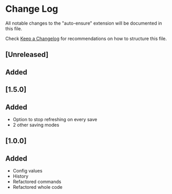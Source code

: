 # Change Log

All notable changes to the "auto-ensure" extension will be documented in this file.

Check [Keep a Changelog](http://keepachangelog.com/) for recommendations on how to structure this file.

## [Unreleased]

## Added

## [1.5.0]

## Added
- Option to stop refreshing on every save
- 2 other saving modes


## [1.0.0]

## Added
- Config values
- History
- Refactored commands
- Refactored whole code